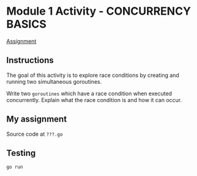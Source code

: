 # Module 1 Activity - CONCURRENCY BASICS

[Assignment](https://www.coursera.org/learn/golang-concurrency/peer/RAJ0V/module-2-activity)

## Instructions

The goal of this activity is to explore race conditions by creating and running two simultaneous goroutines.

Write two `goroutines` which have a race condition when executed concurrently. Explain what the race condition is and how it can occur.

## My assignment

Source code at `???.go`

## Testing

```text
go run 
```
